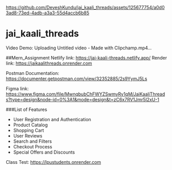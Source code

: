 
https://github.com/DeveshKundu/jai_kaali_threads/assets/125677754/a0d03ad8-73ed-4adb-a3a3-55d4accb6b85
# jai_kaali_threads

Video Demo: Uploading Untitled video - Made with Clipchamp.mp4…



##Mern_Assignment
Netlify link: https://jai-kaali-threads.netlify.app/
Render link: https://jaikaalithreads.onrender.com

Postman Documentation: https://documenter.getpostman.com/view/32352885/2s9YymJ5Ls

Figma link: https://www.figma.com/file/MwnqbubChFWYZSwmyRv1qM/JaiKaaliThreads?type=design&node-id=0%3A1&mode=design&t=zC6x7RV1Jmr5l2xU-1

###List of Features
- User Registration and Authentication
- Product Catalog
- Shopping Cart
- User Reviews
- Search and Filters
- Checkout Process
- Special Offers and Discounts

Class Test: https://lpustudents.onrender.com
